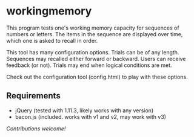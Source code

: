 # workingmemory #
This program tests one's working memory capacity for sequences of numbers or letters. The items in the sequence are displayed over time, which one is asked to recall in order.

This tool has many configuration options. Trials can be of any length. Sequences may recalled either forward or backward. Users can receive feedback (or not). Trials may end when logical conditions are met. 

Check out the configuration tool (config.html) to play with these options.

## Requirements ##
* jQuery (tested with 1.11.3, likely works with any version) 
* bacon.js (included. works with v1 and v2, may work with v3)

_Contributions welcome!_
